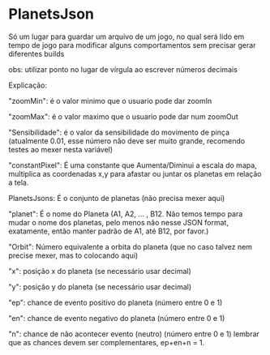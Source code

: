 # PlanetsJson
Só um lugar para guardar um arquivo de um jogo, no qual será lido em tempo de jogo para modificar
alguns comportamentos sem precisar gerar diferentes builds

obs: utilizar ponto no lugar de vírgula ao escrever números decimais

Explicação:

"zoomMin": é o valor minimo que o usuario pode dar zoomIn

"zoomMax": é o valor maximo que o usuario pode dar num zoomOut

"Sensibilidade": é o valor da sensibilidade do movimento de pinça (atualmente 0.01, esse número não deve ser muito grande, recomendo testes ao mexer nesta variável)

"constantPixel": É uma constante que Aumenta/Diminui a escala do mapa, multiplica as coordenadas x,y para afastar ou juntar os planetas em relação a tela.

PlanetsJsons: É o conjunto de planetas (não precisa mexer aqui)

"planet": É o nome do Planeta (A1, A2, ... , B12. Não temos tempo para mudar o nome dos planetas, pelo menos não nesse JSON format, exatamente, então manter padrão de A1, até B12, por favor.)

"Orbit": Número equivalente a orbita do planeta (que no caso talvez nem precise mexer, mas to colocando aqui)

"x": posição x do planeta (se necessário usar decimal)

"y": posição y do planeta (se necessário usar decimal)

"ep": chance de evento positivo do planeta (número entre 0 e 1)

"en": chance de evento negativo do planeta (número entre 0 e 1)

"n": chance de não acontecer evento (neutro) (número entre 0 e 1)
lembrar que as chances devem ser complementares, ep+en+n = 1.
